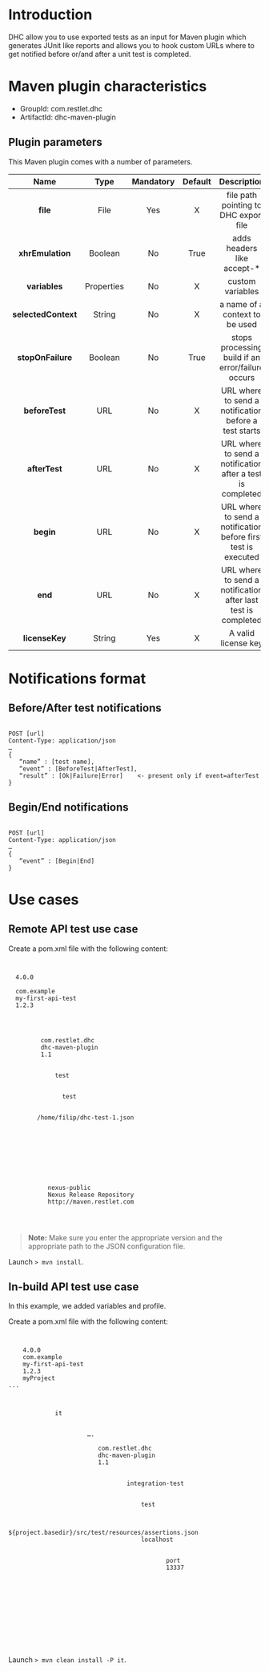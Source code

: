 # Introduction
DHC allow you to use exported tests as an input for Maven plugin which generates JUnit like reports and allows you to hook custom URLs where to get notified before or/and after a unit test is completed.

# Maven plugin characteristics

- GroupId:	com.restlet.dhc  
- ArtifactId:	dhc-maven-plugin

## Plugin parameters

This Maven plugin comes with a number of parameters.

| Name | Type | Mandatory | Default | Description
| :---: | :---: | :---: | :---: | :---:
| **file** | File | Yes | X | file path pointing to DHC export file
| **xhrEmulation** | Boolean | No | True | adds headers like accept-*
| **variables** | Properties | No | X | custom variables
| **selectedContext** | String | No | X | a name of a context to be used
| **stopOnFailure** | Boolean | No | True | stops processing build if an error/failure occurs
| **beforeTest** | URL | No | X | URL where to send a notification before a test starts
| **afterTest** | URL | No | X | URL where to send a notification after a test is completed
| **begin** | URL | No | X | URL where to send a notification before first test is executed
| **end** | URL | No | X | URL where to send a notification after last test is completed
| **licenseKey** | String | Yes | X | A valid license key

# Notifications format

## Before/After test notifications

<pre><code>
POST [url]
Content-Type: application/json
…
{
   “name” : [test name],
   “event” : [BeforeTest|AfterTest],
   “result” : [Ok|Failure|Error] 	<- present only if event=afterTest
}
</code></pre>

## Begin/End notifications

<pre><code>
POST [url]
Content-Type: application/json
…
{
   “event” : [Begin|End]
}
</code></pre>

# Use cases

## Remote API test use case

Create a pom.xml file with the following content:

<pre lang="html"><code>
<project xmlns="http://maven.apache.org/POM/4.0.0" xmlns:xsi="http://www.w3.org/2001/XMLSchema-instance" xsi:schemaLocation="http://maven.apache.org/POM/4.0.0 http://maven.apache.org/xsd/maven-4.0.0.xsd">
  <modelVersion>4.0.0</modelVersion>

  <groupId>com.example</groupId>
  <artifactId>my-first-api-test</artifactId>
  <version>1.2.3</version>

  <build>
     <plugins>
       <plugin>
         <groupId>com.restlet.dhc</groupId>
         <artifactId>dhc-maven-plugin</artifactId>
         <version>1.1</version>
    <executions>
           <execution>
             <phase>test</phase>

             <goals>
               <goal>test</goal>
             </goals>
 <configuration>
 		<file>/home/filip/dhc-test-1.json</file>
 </configuration>
           </execution>
         </executions>
       </plugin>
     </plugins>
   </build>

   <pluginRepositories>
       <pluginRepository>
           <id>nexus-public</id>
           <name>Nexus Release Repository</name>
           <url>http://maven.restlet.com</url>
       </pluginRepository>
   </pluginrepositories>
</project>
</code></pre>

>**Note:** Make sure you enter the appropriate version and the appropriate path to the JSON configuration file.

Launch ```> mvn install```.

## In-build API test use case

In this example, we added variables and profile.

Create a pom.xml file with the following content:

<pre lang="html"><code>
<project xmlns="http://maven.apache.org/POM/4.0.0" xmlns:xsi="http://www.w3.org/2001/XMLSchema-instance" xsi:schemaLocation="http://maven.apache.org/POM/4.0.0 http://maven.apache.org/xsd/maven-4.0.0.xsd">
	<modelVersion>4.0.0</modelVersion>
	<groupId>com.example</groupId>
	<artifactId>my-first-api-test</artifactId>
	<version>1.2.3</version>
	<name>myProject</name>
...

     <profiles>
         <profile>
             <id>it</id>
             <build>
                 <plugins>
                      ….
                     <plugin>
                         <groupId>com.restlet.dhc</groupId>
                         <artifactId>dhc-maven-plugin</artifactId>
                         <version>1.1</version>
                         <executions>
                             <execution>
                                 <phase>integration-test</phase>

                                 <goals>
                                     <goal>test</goal>
                                 </goals>
                                 <configuration>
                                     <file>${project.basedir}/src/test/resources/assertions.json</file>
                                     <context>localhost</context>
                                     <variables>
                                     	<property>
                                     		<name>port</name>
                                     		<value>13337</value>
                                     	</property>
                                     </variables>
                                 </configuration>
                             </execution>
                         </executions>
                     </plugin>
                 </plugins>
             </build>
         </profile>
     </profiles>
</project>
</code></pre>

Launch ```> mvn clean install -P it```.
